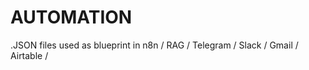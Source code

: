 # AUTOMATION

 .JSON files used as blueprint in n8n / 
 RAG / 
 Telegram / 
 Slack /
 Gmail / 
 Airtable /

